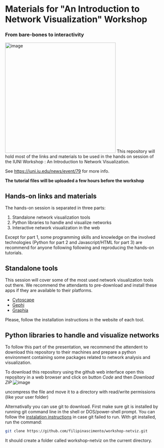 # Materials for "An Introduction to Network Visualization" Workshop
### From bare-bones to interactivity
<img width="361" alt="image" src="https://user-images.githubusercontent.com/600989/157375971-ff0d0bb4-7e63-473c-a6ae-c5488702007b.png">
This repository will hold most of the links and materials to be used in the hands on session of the IUNI Workshop : An Introduction to Network Visualization. 

See https://iuni.iu.edu/news/event/79 for more info.

**The tutorial files will be uploaded a few hours before the workshop**

## Hands-on links and materials
The hands-on session is separated in three parts:
1. Standalone network visualization tools
2. Python libraries to handle and visualize networks
3. Interactive network visualization in the web

Except for part 1, some programming skills and knowledge on the involved technologies (Python for part 2 and Javascript/HTML for part 3) are recommend for anyone following following and reproducing the hands-on tutorials.


## Standalone tools
This session will cover some of the most used network visualization tools out there.
We recommend the attendants to pre-download and install these apps if they are available to their platforms.

 - [Cytoscape](http://cytoscape.org)
 - [Gephi](https://gephi.github.io)
 - [Graphia](https://graphia.app)

Please, follow the installation instructions in the website of each tool.

## Python libraries to handle and visualize networks
To follow this part of the presentation, we recommend the attendent to download this repository to their machines and prepare a python environment containing some packages related to network analysis and visualization.

To download this repository using the github web interface open this repository in a web browser and click on button *Code* and then *Download ZIP*
![image](https://user-images.githubusercontent.com/600989/157391726-ac52c790-ee14-4f76-b4af-4ce6ba79c10c.png)

uncompress the file and move it to a directory with read/write permissions (like your user folder)

Alternativally you can use git to download. First make sure git is installed by running git command line in the shell or DOS/power-shell prompt. You can follow the [instalation instructions](https://git-scm.com/book/en/v2/Getting-Started-Installing-Git) in case git failed to run. With git installed, run the command:
```bash
git clone https://github.com/filipinascimento/workshop-netviz.git
```
It should create a folder called workshop-netviz on the current directory.







